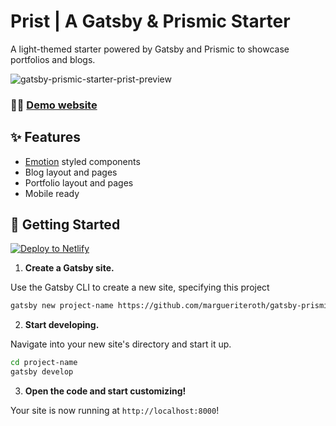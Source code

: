 # Prist | A Gatsby & Prismic Starter

A light-themed starter powered by Gatsby and Prismic to showcase portfolios and blogs.

![gatsby-prismic-starter-prist-preview](https://user-images.githubusercontent.com/5288685/60453158-5e716900-9bfe-11e9-9319-b2b83738ea62.png)

### 👩‍💻 [Demo website](http://prist.marguerite.io)

## ✨ Features

- [Emotion](https://emotion.sh/docs/styled) styled components
- Blog layout and pages
- Portfolio layout and pages
- Mobile ready

## 🚀 Getting Started

[![Deploy to Netlify](https://www.netlify.com/img/deploy/button.svg)](https://app.netlify.com/start/deploy?repository=https://github.com/margueriteroth/gatsby-prismic-starter-prist)

1. **Create a Gatsby site.**

Use the Gatsby CLI to create a new site, specifying this project

```sh
gatsby new project-name https://github.com/margueriteroth/gatsby-prismic-starter-prist
```

2. **Start developing.**

Navigate into your new site's directory and start it up.

```sh
cd project-name
gatsby develop
```

3. **Open the code and start customizing!**

Your site is now running at `http://localhost:8000`!
